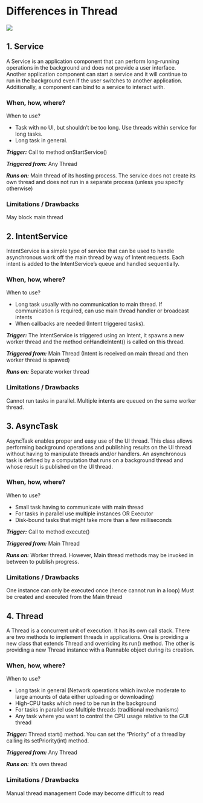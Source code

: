 # Differences in Thread


<img src='http://i.stack.imgur.com/N1DNU.png'>




## 1. Service
A Service is an application component that can perform long-running operations in the background and does not provide a user interface. Another application component can start a service and it will continue to run in the background even if the user switches to another application. Additionally, a component can bind to a service to interact with.

### When, how, where?
When to use?

- Task with no UI, but shouldn’t be too long. Use threads within service for long tasks.
- Long task in general.

***Trigger:*** Call to method onStartService()

***Triggered from:*** Any Thread

***Runs on:*** Main thread of its hosting process. The service does not create its own thread and does not run in a separate process (unless you specify otherwise)

### Limitations / Drawbacks
May block main thread

## 2. IntentService
IntentService is a simple type of service that can be used to handle asynchronous work off the main thread by way of Intent requests. Each intent is added to the IntentService’s queue and handled sequentially.

### When, how, where?
When to use?

- Long task usually with no communication to main thread. If communication is required, can use main thread handler or broadcast intents
- When callbacks are needed (Intent triggered tasks).

***Trigger:*** The IntentService is triggered using an Intent, it spawns a new worker thread and the method onHandleIntent() is called on this thread.

***Triggered from:*** Main Thread (Intent is received on main thread and then worker thread is spawed)

***Runs on:*** Separate worker thread

### Limitations / Drawbacks
Cannot run tasks in parallel.
Multiple intents are queued on the same worker thread.

## 3. AsyncTask
AsyncTask enables proper and easy use of the UI thread. This class allows performing background operations and publishing results on the UI thread without having to manipulate threads and/or handlers. An asynchronous task is defined by a computation that runs on a background thread and whose result is published on the UI thread.

### When, how, where?
When to use?

- Small task having to communicate with main thread
- For tasks in parallel use multiple instances OR Executor
- Disk-bound tasks that might take more than a few milliseconds

***Trigger:*** Call to method execute()

***Triggered from:*** Main Thread

***Runs on:*** Worker thread. However, Main thread methods may be invoked in between to publish progress.

### Limitations / Drawbacks
One instance can only be executed once (hence cannot run in a loop)
Must be created and executed from the Main thread


## 4. Thread
A Thread is a concurrent unit of execution. It has its own call stack. There are two methods to implement threads in applications. One is providing a new class that extends Thread and overriding its run() method. The other is providing a new Thread instance with a Runnable object during its creation.

### When, how, where?
When to use?

- Long task in general (Network operations which involve moderate to large amounts of data either uploading or downloading)
- High-CPU tasks which need to be run in the background
- For tasks in parallel use Multiple threads (traditional mechanisms)
- Any task where you want to control the CPU usage relative to the GUI thread

***Trigger:*** Thread start() method. You can set the “Priority” of a thread by calling its setPriority(int) method.

***Triggered from:*** Any Thread

***Runs on:*** It’s own thread

### Limitations / Drawbacks
Manual thread management
Code may become difficult to read
